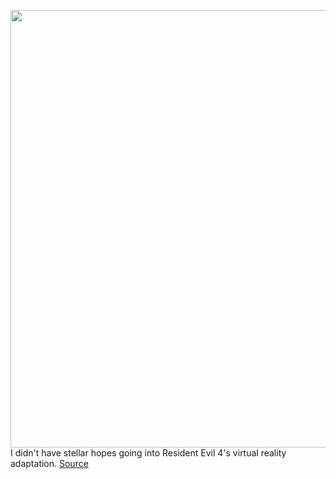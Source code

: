 <img src='https://cdn.vox-cdn.com/thumbor/RL9WkIKF5ThkO8XDBK6zSifgXpg=/0x0:2560x1440/1200x800/filters:focal(1190x295:1598x703)/cdn.vox-cdn.com/uploads/chorus_image/image/70019561/RE4_SCREENSHOTS_ELGIGANTE_TMP_007_2560X1440_LEGAL.0.png' width='700px' /><br/>
I didn't have stellar hopes going into Resident Evil 4's virtual reality adaptation.
<a href='https://www.theverge.com/22726158/resident-evil-4-vr-capcom-oculus-quest-2-review'> Source <a/>